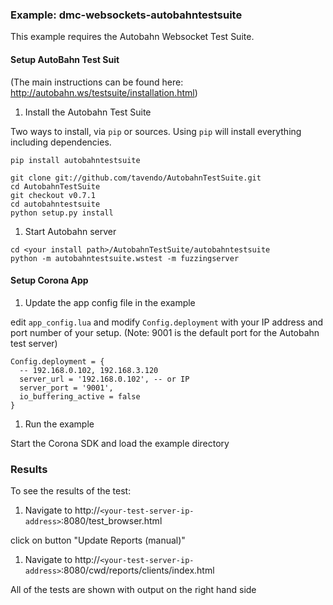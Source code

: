 ### Example: dmc-websockets-autobahntestsuite ###

This example requires the Autobahn Websocket Test Suite. 


#### Setup AutoBahn Test Suit ####

(The main instructions can be found here: http://autobahn.ws/testsuite/installation.html)

1. Install the Autobahn Test Suite

  Two ways to install, via `pip` or sources. Using `pip` will install everything including dependencies.
  
  ```
  pip install autobahntestsuite
  ```
  
  ```
  git clone git://github.com/tavendo/AutobahnTestSuite.git
  cd AutobahnTestSuite
  git checkout v0.7.1
  cd autobahntestsuite
  python setup.py install
  ```

1. Start Autobahn server

  ```
  cd <your install path>/AutobahnTestSuite/autobahntestsuite
  python -m autobahntestsuite.wstest -m fuzzingserver
  ```


#### Setup Corona App ####

1. Update the app config file in the example

  edit `app_config.lua` and modify `Config.deployment` with your IP address and port number of your setup. (Note: 9001 is the default port for the Autobahn test server)

  ```
  Config.deployment = {
    -- 192.168.0.102, 192.168.3.120
    server_url = '192.168.0.102', -- or IP
    server_port = '9001',
    io_buffering_active = false
  }
  ```

1. Run the example

  Start the Corona SDK and load the example directory


### Results ###

To see the results of the test:

1. Navigate to http://`<your-test-server-ip-address>`:8080/test_browser.html

  click on button "Update Reports (manual)"

1. Navigate to http://`<your-test-server-ip-address>`:8080/cwd/reports/clients/index.html

  All of the tests are shown with output on the right hand side
